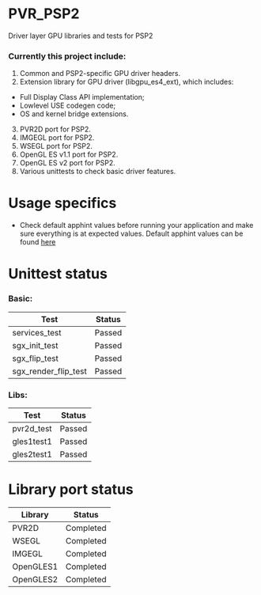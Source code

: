 # PVR_PSP2
Driver layer GPU libraries and tests for PSP2

### Currently this project include:

1. Common and PSP2-specific GPU  driver headers.
2. Extension library for GPU driver (libgpu_es4_ext), which includes:
 - Full Display Class API implementation;
 - Lowlevel USE codegen code;
 - OS and kernel bridge extensions.
3. PVR2D port for PSP2.
4. IMGEGL port for PSP2.
5. WSEGL port for PSP2.
6. OpenGL ES v1.1 port for PSP2.
7. OpenGL ES v2 port for PSP2.
8. Various unittests to check basic driver features.

# Usage specifics

- Check default apphint values before running your application and make sure everything is at expected values.
Default apphint values can be found [here](https://github.com/GrapheneCt/PVR_PSP2/blob/main/gpu_es4_ext/eurasia/services4/srvclient/env/playstation/common/pvr_apphint.c#L501)


# Unittest status

### Basic:

| Test  | Status |
| ------------- | ------------- |
| services_test | Passed  |
| sgx_init_test | Passed  |
| sgx_flip_test | Passed  |
| sgx_render_flip_test | Passed |

### Libs:

| Test  | Status |
| ------------- | ------------- |
| pvr2d_test | Passed  |
| gles1test1 | Passed  |
| gles2test1 | Passed  |

# Library port status

| Library  | Status |
| ------------- | ------------- |
| PVR2D | Completed  |
| WSEGL | Completed  |
| IMGEGL | Completed  |
| OpenGLES1 | Completed  |
| OpenGLES2 | Completed  |
